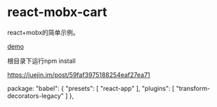 # react-mobx-cart

react+mobx的简单示例。

[demo](https://cqm1994617.github.io/react-mobx-cart/content/index.html)

根目录下运行npm install


https://juejin.im/post/59faf3975188254eaf27ea71 

package:
"babel": {
    "presets": [
      "react-app"
    ],
    "plugins": [
      "transform-decorators-legacy"
    ]
  },
